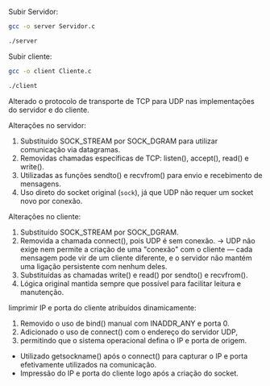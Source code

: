 Subir Servidor:
```bash
gcc -o server Servidor.c

./server
```

Subir cliente:
```bash
gcc -o client Cliente.c

./client
```

Alterado o protocolo de transporte de TCP para UDP nas implementações do servidor e do cliente.

Alterações no servidor:
1. Substituído SOCK_STREAM por SOCK_DGRAM para utilizar comunicação via datagramas.
2. Removidas chamadas específicas de TCP: listen(), accept(), read() e write().
3. Utilizadas as funções sendto() e recvfrom() para envio e recebimento de mensagens.
4. Uso direto do socket original (`sock`), já que UDP não requer um socket novo por conexão.

Alterações no cliente:
1. Substituído SOCK_STREAM por SOCK_DGRAM.
2. Removida a chamada connect(), pois UDP é sem conexão. -> UDP não exige nem permite a criação de uma "conexão" com o cliente —
cada mensagem pode vir de um cliente diferente, e o servidor não mantém uma ligação persistente com nenhum deles.
3. Substituídas as chamadas write() e read() por sendto() e recvfrom().
4. Lógica original mantida sempre que possível para facilitar leitura e manutenção.

Iimprimir IP e porta do cliente atribuídos dinamicamente:
1. Removido o uso de bind() manual com INADDR_ANY e porta 0. 
2. Adicionado o uso de connect() com o endereço do servidor UDP,
3. permitindo que o sistema operacional defina o IP e porta de origem.
- Utilizado getsockname() após o connect() para capturar o IP e porta efetivamente utilizados na comunicação.
- Impressão do IP e porta do cliente logo após a criação do socket.
